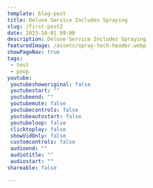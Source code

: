 ```yaml
---
template: blog-post
title: Deluxe Service Includes Spraying
slug: /first-post2
date: 2023-10-01 09:00
description: Deluxe Service Includes Spraying
featuredImage: /assets/spray-tech-header.webp
showPageNav: true
tags:
 - test
 - poop
youtube:
 youtubeshoworiginal: false
 youtubestart: ""
 youtubeend: ""
 youtubemute: false
 youtubecontrols: false
 youtubeautostart: false
 youtubeloop: false
 clicktoplay: false
 showVidOnly: false
 customcontrols: false
 audioend: ""
 audiotitle: ""
 audiostart: ""
shareable: false

---
```


  